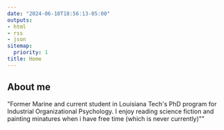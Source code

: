 ```yaml
---
date: "2024-06-10T18:56:13-05:00"
outputs:
- html
- rss
- json
sitemap:
  priority: 1
title: Home
---
```


## About me

"Former Marine and current student in Louisiana Tech's PhD program for Industrial Organizational Psychology. I enjoy reading science fiction and painting minatures when i have free time (which is never currently)""